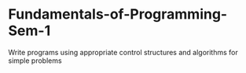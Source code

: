 # Fundamentals-of-Programming-Sem-1
Write programs using appropriate control structures and algorithms for simple problems
